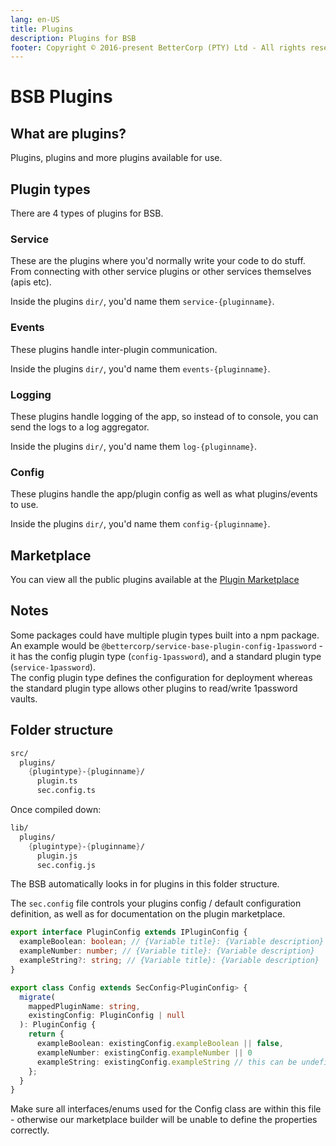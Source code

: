 ```yaml
---
lang: en-US
title: Plugins
description: Plugins for BSB
footer: Copyright © 2016-present BetterCorp (PTY) Ltd - All rights reserved
---
```


# BSB Plugins

## What are plugins?

Plugins, plugins and more plugins available for use.

## Plugin types

There are 4 types of plugins for BSB.

### Service

These are the plugins where you'd normally write your code to do stuff.  
From connecting with other service plugins or other services themselves (apis etc).  

Inside the plugins `dir/`, you'd name them `service-{pluginname}`.

### Events

These plugins handle inter-plugin communication.  

Inside the plugins `dir/`, you'd name them `events-{pluginname}`.

### Logging

These plugins handle logging of the app, so instead of to console, you can send the logs to a log aggregator.  

Inside the plugins `dir/`, you'd name them `log-{pluginname}`.

### Config

These plugins handle the app/plugin config as well as what plugins/events to use.  

Inside the plugins `dir/`, you'd name them `config-{pluginname}`.

## Marketplace

You can view all the public plugins available at the [Plugin Marketplace](/Market/)

## Notes

Some packages could have multiple plugin types built into a npm package.  
An example would be `@bettercorp/service-base-plugin-config-1password` - it has the config plugin type (`config-1password`), and a standard plugin type (`service-1password`).  
The config plugin type defines the configuration for deployment whereas the standard plugin type allows other plugins to read/write 1password vaults.


## Folder structure  

```fs
src/  
  plugins/  
    {plugintype}-{pluginname}/
      plugin.ts  
      sec.config.ts  
```  

Once compiled down:  
```fs
lib/  
  plugins/  
    {plugintype}-{pluginname}/
      plugin.js  
      sec.config.js  
```  

The BSB automatically looks in for plugins in this folder structure.  

The `sec.config` file controls your plugins config / default configuration definition, as well as for documentation on the plugin marketplace.  

```ts  
export interface PluginConfig extends IPluginConfig {
  exampleBoolean: boolean; // {Variable title}: {Variable description}
  exampleNumber: number; // {Variable title}: {Variable description}
  exampleString?: string; // {Variable title}: {Variable description}
}

export class Config extends SecConfig<PluginConfig> {
  migrate(
    mappedPluginName: string,
    existingConfig: PluginConfig | null
  ): PluginConfig {
    return {
      exampleBoolean: existingConfig.exampleBoolean || false,
      exampleNumber: existingConfig.exampleNumber || 0
      exampleString: existingConfig.exampleString // this can be undefined, and we do not care about a default value
    };
  }
}
```  

Make sure all interfaces/enums used for the Config class are within this file - otherwise our marketplace builder will be unable to define the properties correctly.  